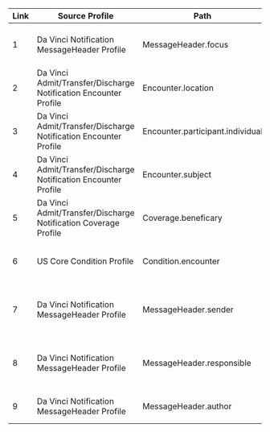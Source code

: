 
|Link|Source Profile|Path|Target Profile |Min|Max|
|---|---|---|---|---|---|
|1|Da Vinci Notification MessageHeader Profile|MessageHeader.focus|Da Vinci Admit/Transfer/Discharge Notification Encounter Profile|1|1|
|2|Da Vinci Admit/Transfer/Discharge Notification Encounter Profile|Encounter.location|US Core Location Profile|1|*|
|3|Da Vinci Admit/Transfer/Discharge Notification Encounter Profile|Encounter.participant.individual|US Core Practitioner Profile|0|*|
|4|Da Vinci Admit/Transfer/Discharge Notification Encounter Profile|Encounter.subject|US Core Patient Profile|1|1|
|5|Da Vinci Admit/Transfer/Discharge Notification Coverage Profile|Coverage.beneficary|US Core Patient Profile|0|1|
|6|US Core Condition Profile|Condition.encounter|Da Vinci Admit/Transfer/Discharge Notification Encounter Profile|0|*|
|7|Da Vinci Notification MessageHeader Profile|MessageHeader.sender|US Core Practitioner Profile\|US Core PractitionerRole Profile\|US Core Organization Profile|0|1|
|8|Da Vinci Notification MessageHeader Profile|MessageHeader.responsible|US Core Practitioner Profile\|US Core PractitionerRole Profile\|US Core Organization Profile|0|1|
|9|Da Vinci Notification MessageHeader Profile|MessageHeader.author|US Core Practitioner Profile\|US Core PractitionerRole Profile|0|1|

